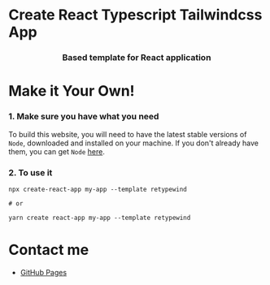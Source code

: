 # Create React Typescript Tailwindcss App

### <p align="center">Based template for React application</p>

# Make it Your Own!

### 1. Make sure you have what you need

To build this website, you will need to have the latest stable versions of `Node`, downloaded and installed on your machine. If you don't already have them, you can get `Node` [here](https://nodejs.org/en/download/).

### 2. To use it

```
npx create-react-app my-app --template retypewind

# or

yarn create react-app my-app --template retypewind
```

# Contact me

- [GitHub Pages](https://github.com/ngdduy17427)
